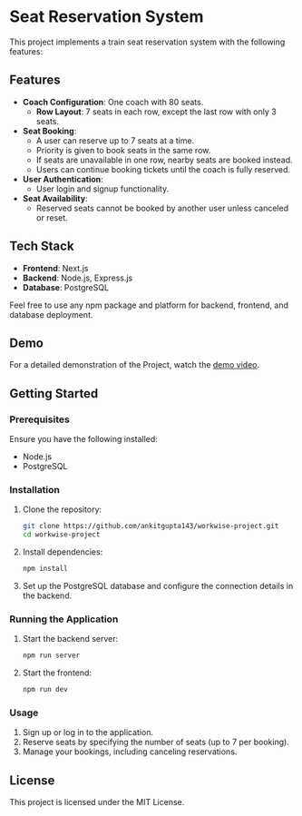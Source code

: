 # Seat Reservation System

This project implements a train seat reservation system with the following features:

## Features
- **Coach Configuration**: One coach with 80 seats.
  - **Row Layout**: 7 seats in each row, except the last row with only 3 seats.
- **Seat Booking**:
  - A user can reserve up to 7 seats at a time.
  - Priority is given to book seats in the same row.
  - If seats are unavailable in one row, nearby seats are booked instead.
  - Users can continue booking tickets until the coach is fully reserved.
- **User Authentication**:
  - User login and signup functionality.
- **Seat Availability**:
  - Reserved seats cannot be booked by another user unless canceled or reset.

## Tech Stack
- **Frontend**: Next.js
- **Backend**: Node.js, Express.js
- **Database**: PostgreSQL

Feel free to use any npm package and platform for backend, frontend, and database deployment.

## Demo
For a detailed demonstration of the Project, watch the [demo video](#).

## Getting Started
### Prerequisites
Ensure you have the following installed:
- Node.js
- PostgreSQL

### Installation
1. Clone the repository:
   ```bash
   git clone https://github.com/ankitgupta143/workwise-project.git
   cd workwise-project
   ```
2. Install dependencies:
   ```bash
   npm install
   ```
3. Set up the PostgreSQL database and configure the connection details in the backend.

### Running the Application
1. Start the backend server:
   ```bash
   npm run server
   ```
2. Start the frontend:
   ```bash
   npm run dev
   ```

### Usage
1. Sign up or log in to the application.
2. Reserve seats by specifying the number of seats (up to 7 per booking).
3. Manage your bookings, including canceling reservations.

## License
This project is licensed under the MIT License.
